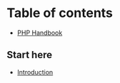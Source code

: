 # Table of contents

* [PHP Handbook](README.md)

## Start here

* [Introduction](start-here/introduction.md)
